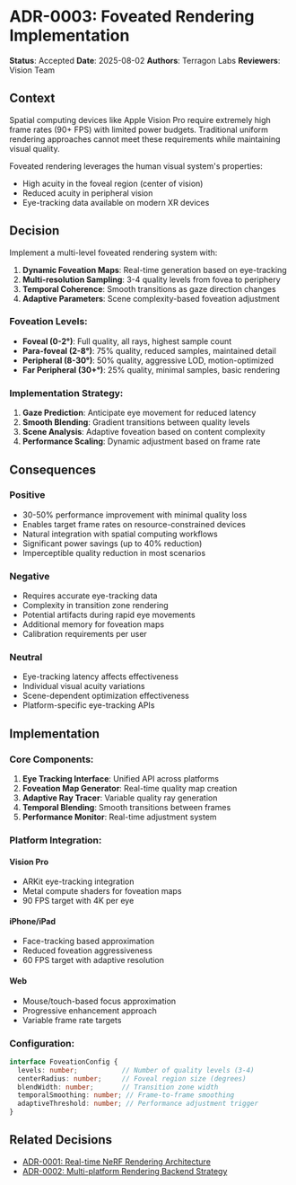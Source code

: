 # ADR-0003: Foveated Rendering Implementation

**Status**: Accepted
**Date**: 2025-08-02
**Authors**: Terragon Labs
**Reviewers**: Vision Team

## Context

Spatial computing devices like Apple Vision Pro require extremely high frame rates (90+ FPS) with limited power budgets. Traditional uniform rendering approaches cannot meet these requirements while maintaining visual quality.

Foveated rendering leverages the human visual system's properties:
- High acuity in the foveal region (center of vision)
- Reduced acuity in peripheral vision
- Eye-tracking data available on modern XR devices

## Decision

Implement a multi-level foveated rendering system with:

1. **Dynamic Foveation Maps**: Real-time generation based on eye-tracking
2. **Multi-resolution Sampling**: 3-4 quality levels from fovea to periphery
3. **Temporal Coherence**: Smooth transitions as gaze direction changes
4. **Adaptive Parameters**: Scene complexity-based foveation adjustment

### Foveation Levels:
- **Foveal (0-2°)**: Full quality, all rays, highest sample count
- **Para-foveal (2-8°)**: 75% quality, reduced samples, maintained detail
- **Peripheral (8-30°)**: 50% quality, aggressive LOD, motion-optimized
- **Far Peripheral (30+°)**: 25% quality, minimal samples, basic rendering

### Implementation Strategy:
1. **Gaze Prediction**: Anticipate eye movement for reduced latency
2. **Smooth Blending**: Gradient transitions between quality levels
3. **Scene Analysis**: Adaptive foveation based on content complexity
4. **Performance Scaling**: Dynamic adjustment based on frame rate

## Consequences

### Positive
- 30-50% performance improvement with minimal quality loss
- Enables target frame rates on resource-constrained devices
- Natural integration with spatial computing workflows
- Significant power savings (up to 40% reduction)
- Imperceptible quality reduction in most scenarios

### Negative
- Requires accurate eye-tracking data
- Complexity in transition zone rendering
- Potential artifacts during rapid eye movements
- Additional memory for foveation maps
- Calibration requirements per user

### Neutral
- Eye-tracking latency affects effectiveness
- Individual visual acuity variations
- Scene-dependent optimization effectiveness
- Platform-specific eye-tracking APIs

## Implementation

### Core Components:

1. **Eye Tracking Interface**: Unified API across platforms
2. **Foveation Map Generator**: Real-time quality map creation
3. **Adaptive Ray Tracer**: Variable quality ray generation
4. **Temporal Blending**: Smooth transitions between frames
5. **Performance Monitor**: Real-time adjustment system

### Platform Integration:

#### Vision Pro
- ARKit eye-tracking integration
- Metal compute shaders for foveation maps
- 90 FPS target with 4K per eye

#### iPhone/iPad
- Face-tracking based approximation
- Reduced foveation aggressiveness
- 60 FPS target with adaptive resolution

#### Web
- Mouse/touch-based focus approximation
- Progressive enhancement approach
- Variable frame rate targets

### Configuration:
```typescript
interface FoveationConfig {
  levels: number;           // Number of quality levels (3-4)
  centerRadius: number;     // Foveal region size (degrees)
  blendWidth: number;       // Transition zone width
  temporalSmoothing: number; // Frame-to-frame smoothing
  adaptiveThreshold: number; // Performance adjustment trigger
}
```

## Related Decisions

- [ADR-0001: Real-time NeRF Rendering Architecture](0001-realtime-nerf-architecture.md)
- [ADR-0002: Multi-platform Rendering Backend Strategy](0002-multiplatform-backends.md)